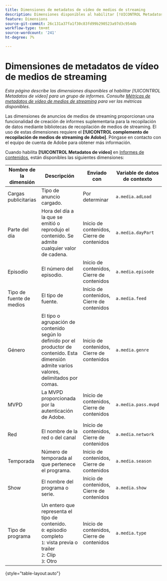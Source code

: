 ```yaml
---
title: Dimensiones de metadatos de vídeo de medios de streaming
description: Dimensiones disponibles al habilitar [!UICONTROL Metadatos de vídeo] para un grupo de informes.
feature: Dimensions
source-git-commit: 26c131a37fa1f30c83fd99b290523a97d3c954db
workflow-type: tm+mt
source-wordcount: '241'
ht-degree: 7%

---
```


# Dimensiones de metadatos de vídeo de medios de streaming

*Esta página describe las dimensiones disponibles al habilitar [!UICONTROL Metadatos de vídeo] para un grupo de informes. Consulte [Métricas de metadatos de vídeo de medios de streaming](../metrics/sm-video-metadata.md) para ver las métricas disponibles*.

Las dimensiones de anuncios de medios de streaming proporcionan una funcionalidad de creación de informes suplementaria para la recopilación de datos mediante bibliotecas de recopilación de medios de streaming. El uso de estas dimensiones requiere el **[!UICONTROL complemento de recopilación de medios de streaming de Adobe]**. Póngase en contacto con el equipo de cuenta de Adobe para obtener más información.

Cuando habilita **[!UICONTROL Metadatos de vídeo]** en [Informes de contenidos](/help/admin/admin/c-manage-report-suites/c-edit-report-suites/media-management.md), están disponibles las siguientes dimensiones:

| Nombre de la dimensión | Descripción | Enviado con | Variable de datos de contexto |
| --- | --- | --- | --- |
| Cargas publicitarias | Tipo de anuncio cargado. | Por determinar | `a.media.adLoad` |
| Parte del día | Hora del día a la que se emitió o reprodujo el contenido. Se admite cualquier valor de cadena. | Inicio de contenidos, Cierre de contenidos | `a.media.dayPart` |
| Episodio | El número del episodio. | Inicio de contenidos, Cierre de contenidos | `a.media.episode` |
| Tipo de fuente de medios | El tipo de fuente. | Inicio de contenidos, Cierre de contenidos | `a.media.feed` |
| Género | El tipo o agrupación de contenido según lo definido por el productor de contenido. Esta dimensión admite varios valores, delimitados por comas. | Inicio de contenidos, Cierre de contenidos | `a.media.genre` |
| MVPD | La MVPD proporcionada por la autenticación de Adobe. | Inicio de contenidos, Cierre de contenidos | `a.media.pass.mvpd` |
| Red | El nombre de la red o del canal | Inicio de contenidos, Cierre de contenidos | `a.media.network` |
| Temporada | Número de temporada al que pertenece el programa. | Inicio de contenidos, Cierre de contenidos | `a.media.season` |
| Show | El nombre del programa o serie. | Inicio de contenidos, Cierre de contenidos | `a.media.show` |
| Tipo de programa | Un entero que representa el tipo de contenido.<br>`0`: episodio completo<br>`1`: vista previa o trailer<br>`2`: Clip<br>`3`: Otro | Inicio de contenidos, Cierre de contenidos | `a.media.type` |

{style="table-layout:auto"}
